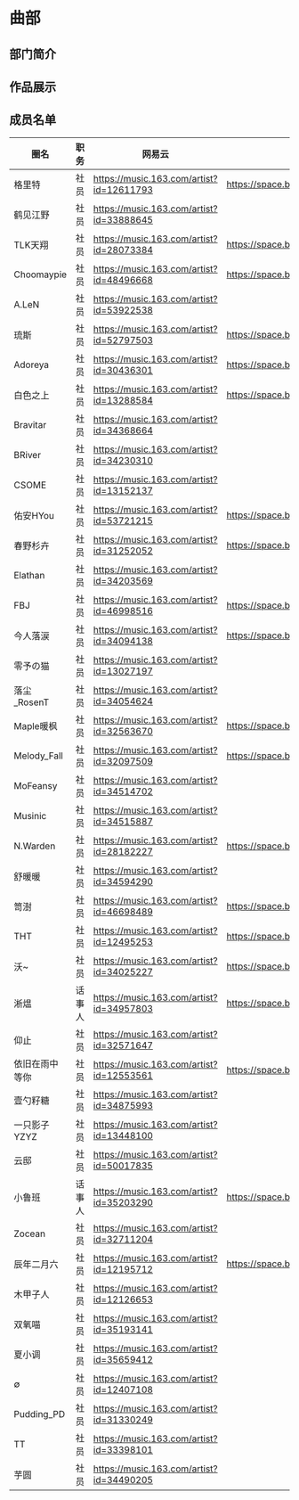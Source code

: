 # 曲部
## 部门简介
## 作品展示
## 成员名单
| 圈名 | 职务 | 网易云 | Bilibili | 备注 |
| ----- | ----- | ----- | ----- | ----- |
| 格里特 | 社员 | <https://music.163.com/artist?id=12611793> | <https://space.bilibili.com/8279093> ||
| 鹤见江野 | 社员 | <https://music.163.com/artist?id=33888645> |||
| TLK天翔 | 社员 | <https://music.163.com/artist?id=28073384> | <https://space.bilibili.com/193177757> ||
| Choomaypie | 社员 | <https://music.163.com/artist?id=48496668> | <https://space.bilibili.com/519399> ||
| A.LeN | 社员 | <https://music.163.com/artist?id=53922538> |||
| 琉斯 | 社员 | <https://music.163.com/artist?id=52797503> | <https://space.bilibili.com/2006531426> ||
| Adoreya | 社员 | <https://music.163.com/artist?id=30436301> | <https://space.bilibili.com/128213168> ||
| 白色之上 | 社员 | <https://music.163.com/artist?id=13288584> | <https://space.bilibili.com/88656915> ||
| Bravitar | 社员 | <https://music.163.com/artist?id=34368664> |||
| BRiver | 社员 | <https://music.163.com/artist?id=34230310> |||
| CSOME | 社员 | <https://music.163.com/artist?id=13152137> |||
| 佑安HYou | 社员 | <https://music.163.com/artist?id=53721215> | <https://space.bilibili.com/591950037> ||
| 春野杉卉 | 社员 | <https://music.163.com/artist?id=31252052> | <https://space.bilibili.com/316229179> ||
| Elathan | 社员 | <https://music.163.com/artist?id=34203569> |||
| FBJ | 社员 | <https://music.163.com/artist?id=46998516> | <https://space.bilibili.com/371592689> ||
| 今人落涙 | 社员 | <https://music.163.com/artist?id=34094138> | <https://space.bilibili.com/299389968> ||
| 零予の猫 | 社员 | <https://music.163.com/artist?id=13027197> |||
| 落尘_RosenT | 社员 | <https://music.163.com/artist?id=34054624> |||
| Maple暖枫 | 社员 | <https://music.163.com/artist?id=32563670> | <https://space.bilibili.com/110675920> ||
| Melody_Fall | 社员 | <https://music.163.com/artist?id=32097509> | <https://space.bilibili.com/434777715> ||
| MoFeansy | 社员 | <https://music.163.com/artist?id=34514702> |||
| Musinic | 社员 | <https://music.163.com/artist?id=34515887> |||
| N.Warden | 社员 | <https://music.163.com/artist?id=28182227> | <https://space.bilibili.com/268926469> ||
| 舒暖暖 | 社员 | <https://music.163.com/artist?id=34594290> |||
| 笥澍 | 社员 | <https://music.163.com/artist?id=46698489> | <https://space.bilibili.com/1563463286> ||
| THT | 社员 | <https://music.163.com/artist?id=12495253> | <https://space.bilibili.com/122539613> ||
| 沃~ | 社员 | <https://music.163.com/artist?id=34025227> | <https://space.bilibili.com/488507540> ||
| 淅煴 | 话事人 | <https://music.163.com/artist?id=34957803> | <https://space.bilibili.com/51890882> ||
| 仰止 | 社员 | <https://music.163.com/artist?id=32571647> |||
| 依旧在雨中等你 | 社员 | <https://music.163.com/artist?id=12553561> | <https://space.bilibili.com/191399247> ||
| 壹勺籽糖 | 社员 | <https://music.163.com/artist?id=34875993> |||
| 一只影子YZYZ | 社员 | <https://music.163.com/artist?id=13448100> |||
| 云邸 | 社员 | <https://music.163.com/artist?id=50017835> |||
| 小鲁班 | 话事人 | <https://music.163.com/artist?id=35203290> | <https://space.bilibili.com/411236199> ||
| Zocean | 社员 | <https://music.163.com/artist?id=32711204> |||
| 辰年二月六 | 社员 | <https://music.163.com/artist?id=12195712> | <https://space.bilibili.com/87973626> ||
| 木甲子人 | 社员 | <https://music.163.com/artist?id=12126653> |||
| 双氧喵 | 社员 | <https://music.163.com/artist?id=35193141> |||
| 夏小调 | 社员 | <https://music.163.com/artist?id=35659412> |||
| ∅ | 社员 | <https://music.163.com/artist?id=12407108> |||
| Pudding_PD | 社员 | <https://music.163.com/artist?id=31330249> |||
| TT | 社员 | <https://music.163.com/artist?id=33398101> |||
| 芋圆 | 社员 | <https://music.163.com/artist?id=34490205> |||